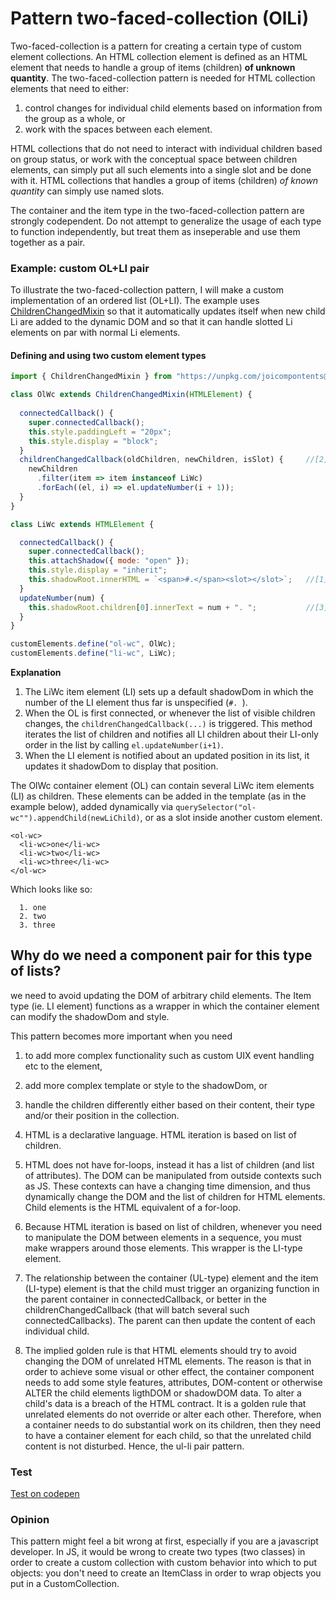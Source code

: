 # Pattern two-faced-collection (OlLi)

Two-faced-collection is a pattern for creating a certain type of custom element collections.
An HTML collection element is defined as an HTML element that needs to handle a group of items (children) **of unknown quantity**.
The two-faced-collection pattern is needed for HTML collection elements that need to either:
1. control changes for individual child elements based on information from the group as a whole, or
2. work with the spaces between each element.

HTML collections that do not need to interact with individual children based on group status, 
or work with the conceptual space between children elements, 
can simply put all such elements into a single slot and be done with it. 
HTML collections that handles a group of items (children) *of known quantity* 
can simply use named slots.

The container and the item type in the two-faced-collection pattern are strongly codependent.
Do not attempt to generalize the usage of each type to function independently, but treat them as 
inseperable and use them together as a pair.

### Example: custom OL+LI pair
To illustrate the two-faced-collection pattern, I will make a custom implementation of an ordered list (OL+LI).
The example uses [ChildrenChangedMixin](ChildrenChangedMixin.md) so that it automatically updates itself when new
child Li are added to the dynamic DOM and so that it can handle slotted Li elements on par with normal Li elements.

#### Defining and using two custom element types
```javascript
import { ChildrenChangedMixin } from "https://unpkg.com/joicompontents@1.1.0/src/ChildrenChangedMixin.js";

class OlWc extends ChildrenChangedMixin(HTMLElement) {
                                                                                
  connectedCallback() {                                           
    super.connectedCallback();
    this.style.paddingLeft = "20px";
    this.style.display = "block";
  }
  childrenChangedCallback(oldChildren, newChildren, isSlot) {     //[2]
    newChildren
      .filter(item => item instanceof LiWc)
      .forEach((el, i) => el.updateNumber(i + 1));
  }
}

class LiWc extends HTMLElement {

  connectedCallback() {
    super.connectedCallback();
    this.attachShadow({ mode: "open" });
    this.style.display = "inherit";
    this.shadowRoot.innerHTML = `<span>#.</span><slot></slot>`;   //[1]
  }
  updateNumber(num) {                                             
    this.shadowRoot.children[0].innerText = num + ". ";           //[3]
  }
}

customElements.define("ol-wc", OlWc);
customElements.define("li-wc", LiWc);
```
__Explanation__
1. The LiWc item element (LI) sets up a default shadowDom in which the number of the LI element thus far
is unspecified (`#. `).
2. When the OL is first connected, or whenever the list of visible children changes, 
the `childrenChangedCallback(...)` is triggered. This method iterates the list of children 
and notifies all LI children about their LI-only order in the list by calling `el.updateNumber(i+1)`.
3. When the LI element is notified about an updated position in its list, 
it updates it shadowDom to display that position.


The OlWc container element (OL) can contain several LiWc item elements (LI) as children.
These elements can be added in the template (as in the example below), added dynamically via 
`querySelector("ol-wc"").appendChild(newLiChild)`, or as a slot inside another custom element.
```
<ol-wc>
  <li-wc>one</li-wc>
  <li-wc>two</li-wc>
  <li-wc>three</li-wc>
</ol-wc>
```
Which looks like so:

```text
  1. one
  2. two
  3. three
```

## Why do we need a component pair for this type of lists?
we need to avoid updating the DOM of arbitrary child elements. 
The Item type (ie. LI element) functions as a wrapper in which 
the container element can modify the shadowDom and style.

This pattern becomes more important when you need 
1. to add more complex functionality such as custom UIX event handling etc to the element,
2. add more complex template or style to the shadowDom, or
3. handle the children differently either based on their content, their type and/or their position
in the collection.


1. HTML is a declarative language. HTML iteration is based on list of children. 
2. HTML does not have for-loops, instead it has a list of children (and list of attributes). 
The DOM can be manipulated from outside contexts such as JS. 
These contexts can have a changing time dimension, and thus dynamically change the DOM and the list of children for HTML elements. 
Child elements is the HTML equivalent of a for-loop.
3. Because HTML iteration is based on list of children, whenever you need to manipulate the DOM between 
elements in a sequence, you must make wrappers around those elements. This wrapper is the LI-type element.
4. The relationship between the container (UL-type) element and the item (LI-type) element is 
that the child must trigger an organizing function in the parent container in connectedCallback, 
or better in the childrenChangedCallback (that will batch several such connectedCallbacks). 
The parent can then update the content of each individual child.
5. The implied golden rule is that HTML elements should try to avoid changing the DOM of 
unrelated HTML elements. The reason is that in order to achieve some visual or other effect, 
the container component needs to add some style features, attributes, DOM-content or otherwise 
ALTER the child elements ligthDOM or shadowDOM data. To alter a child's data is a breach of the 
HTML contract. It is a golden rule that unrelated elements do not override or alter each other. 
Therefore, when a container needs to do substantial work on its children, then they need to have 
a container element for each child, so that the unrelated child content is not disturbed. Hence, 
the ul-li pair pattern.

### Test
[Test on codepen](https://codepen.io/orstavik/pen/KoeLme)

### Opinion
This pattern might feel a bit wrong at first, especially if you are a javascript developer.
In JS, it would be wrong to create two types (two classes) in order to create a custom collection
with custom behavior into which to put objects: you don't need to create an ItemClass in order to
wrap objects you put in a CustomCollection.
